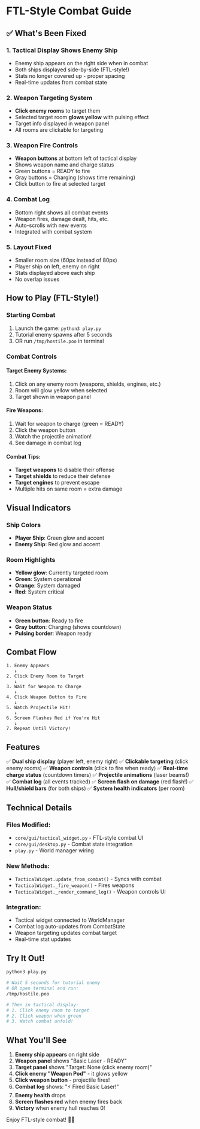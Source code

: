 # FTL-Style Combat Guide

## ✅ What's Been Fixed

### 1. **Tactical Display Shows Enemy Ship**
- Enemy ship appears on the right side when in combat
- Both ships displayed side-by-side (FTL-style!)
- Stats no longer covered up - proper spacing
- Real-time updates from combat state

### 2. **Weapon Targeting System**
- **Click enemy rooms** to target them
- Selected target room **glows yellow** with pulsing effect
- Target info displayed in weapon panel
- All rooms are clickable for targeting

### 3. **Weapon Fire Controls**
- **Weapon buttons** at bottom left of tactical display
- Shows weapon name and charge status
- Green buttons = READY to fire
- Gray buttons = Charging (shows time remaining)
- Click button to fire at selected target

### 4. **Combat Log**
- Bottom right shows all combat events
- Weapon fires, damage dealt, hits, etc.
- Auto-scrolls with new events
- Integrated with combat system

### 5. **Layout Fixed**
- Smaller room size (60px instead of 80px)
- Player ship on left, enemy on right
- Stats displayed above each ship
- No overlap issues

## How to Play (FTL-Style!)

### Starting Combat
1. Launch the game: `python3 play.py`
2. Tutorial enemy spawns after 5 seconds
3. OR run `/tmp/hostile.poo` in terminal

### Combat Controls

#### **Target Enemy Systems:**
1. Click on any enemy room (weapons, shields, engines, etc.)
2. Room will glow yellow when selected
3. Target shown in weapon panel

#### **Fire Weapons:**
1. Wait for weapon to charge (green = READY)
2. Click the weapon button
3. Watch the projectile animation!
4. See damage in combat log

#### **Combat Tips:**
- **Target weapons** to disable their offense
- **Target shields** to reduce their defense
- **Target engines** to prevent escape
- Multiple hits on same room = extra damage

## Visual Indicators

### Ship Colors
- **Player Ship**: Green glow and accent
- **Enemy Ship**: Red glow and accent

### Room Highlights
- **Yellow glow**: Currently targeted room
- **Green**: System operational
- **Orange**: System damaged
- **Red**: System critical

### Weapon Status
- **Green button**: Ready to fire
- **Gray button**: Charging (shows countdown)
- **Pulsing border**: Weapon ready

## Combat Flow

```
1. Enemy Appears
   ↓
2. Click Enemy Room to Target
   ↓
3. Wait for Weapon to Charge
   ↓
4. Click Weapon Button to Fire
   ↓
5. Watch Projectile Hit!
   ↓
6. Screen Flashes Red if You're Hit
   ↓
7. Repeat Until Victory!
```

## Features

✅ **Dual ship display** (player left, enemy right)
✅ **Clickable targeting** (click enemy rooms)
✅ **Weapon controls** (click to fire when ready)
✅ **Real-time charge status** (countdown timers)
✅ **Projectile animations** (laser beams!)
✅ **Combat log** (all events tracked)
✅ **Screen flash on damage** (red flash!)
✅ **Hull/shield bars** (for both ships)
✅ **System health indicators** (per room)

## Technical Details

### Files Modified:
- `core/gui/tactical_widget.py` - FTL-style combat UI
- `core/gui/desktop.py` - Combat state integration
- `play.py` - World manager wiring

### New Methods:
- `TacticalWidget.update_from_combat()` - Syncs with combat
- `TacticalWidget._fire_weapon()` - Fires weapons
- `TacticalWidget._render_command_log()` - Weapon controls UI

### Integration:
- Tactical widget connected to WorldManager
- Combat log auto-updates from CombatState
- Weapon targeting updates combat target
- Real-time stat updates

## Try It Out!

```bash
python3 play.py

# Wait 5 seconds for tutorial enemy
# OR open terminal and run:
/tmp/hostile.poo

# Then in tactical display:
# 1. Click enemy room to target
# 2. Click weapon when green
# 3. Watch combat unfold!
```

## What You'll See

1. **Enemy ship appears** on right side
2. **Weapon panel** shows "Basic Laser - READY"
3. **Target panel** shows "Target: None (click enemy room)"
4. **Click enemy "Weapon Pod"** - it glows yellow
5. **Click weapon button** - projectile fires!
6. **Combat log** shows: "⚡ Fired Basic Laser!"
7. **Enemy health** drops
8. **Screen flashes red** when enemy fires back
9. **Victory** when enemy hull reaches 0!

Enjoy FTL-style combat! 🚀💥
